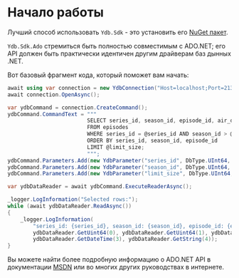 # Начало работы

Лучший способ использовать `Ydb.Sdk` - это установить его [NuGet пакет](https://www.nuget.org/packages/Ydb.Sdk).

`Ydb.Sdk.Ado` стремиться быть полностью совместимым с ADO.NET; его API должен быть практически идентичен другим драйверам баз дынных .NET.

Вот базовый фрагмент кода, который поможет вам начать:

```c#
await using var connection = new YdbConnection("Host=localhost;Port=2136;Database=/local;MaxSessionPool=50");
await connection.OpenAsync();

var ydbCommand = connection.CreateCommand();
ydbCommand.CommandText = """
                         SELECT series_id, season_id, episode_id, air_date, title
                         FROM episodes
                         WHERE series_id = @series_id AND season_id > @season_id
                         ORDER BY series_id, season_id, episode_id
                         LIMIT @limit_size;
                         """;
ydbCommand.Parameters.Add(new YdbParameter("series_id", DbType.UInt64, 1U));
ydbCommand.Parameters.Add(new YdbParameter("season_id", DbType.UInt64, 1U));
ydbCommand.Parameters.Add(new YdbParameter("limit_size", DbType.UInt64, 3U));

var ydbDataReader = await ydbCommand.ExecuteReaderAsync();

_logger.LogInformation("Selected rows:");
while (await ydbDataReader.ReadAsync())
{
    _logger.LogInformation(
        "series_id: {series_id}, season_id: {season_id}, episode_id: {episode_id}, air_date: {air_date}, title: {title}",
        ydbDataReader.GetUint64(0), ydbDataReader.GetUint64(1), ydbDataReader.GetUint64(2),
        ydbDataReader.GetDateTime(3), ydbDataReader.GetString(4));
}
```

Вы можете найти более подробную информацию о ADO.NET API в документации [MSDN](https://learn.microsoft.com/en-us/dotnet/framework/data/adonet/ado-net-overview?redirectedfrom=MSDN) или во многих других руководствах в интернете.
